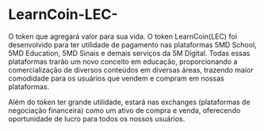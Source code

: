 # LearnCoin-LEC-
O token que agregará valor para sua vida.
O token LearnCoin(LEC) foi desenvolvido para ter utilidade de pagamento nas plataformas 5MD School,
5MD Education, 5MD Sinais e demais serviços da 5M Digital.
Todas essas plataformas trarão um novo conceito em educação, proporcionando a comercialização de diversos conteúdos em diversas áreas, trazendo maior comodidade para os usuários que vendem e compram em nossas plataformas.

Além do token ter grande utilidade, estará nas exchanges (plataformas de negociação financeira) como um ativo de compra e venda, oferecendo oportunidade de lucro para todos os nossos usuários.
